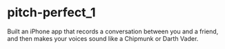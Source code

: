 # pitch-perfect_1
Built an iPhone app that records a conversation between you and a friend, and then makes your voices sound like a Chipmunk or Darth Vader.
